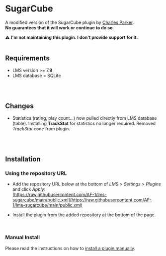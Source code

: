SugarCube
====

A modified version of the SugarCube plugin by [Charles Parker](https://www.spicefly.com/).<br>
**No guarantees that it will work or continue to do so**.<br>

⚠️ **I'm not maintaining this plugin. I don't provide support for it.**
<br><br>

## Requirements

- LMS version >= 7.**9**
- LMS database = SQLite

<br><br>

## Changes

- Statistics (rating, play count…) now pulled directly from LMS database (table). Installing **TrackStat** for statistics no longer required. Removed *TrackStat* code from plugin.

<br><br>

## Installation

### Using the repository URL

- Add the repository URL below at the bottom of *LMS* > *Settings* > *Plugins* and click *Apply*:<br>
[https://raw.githubusercontent.com/AF-1/lms-sugarcube/main/public.xml](https://raw.githubusercontent.com/AF-1/lms-sugarcube/main/public.xml)

- Install the plugin from the added repository at the bottom of the page.
<br>

### Manual Install

Please read the instructions on how to [install a plugin manually](https://github.com/AF-1/sobras/wiki/Manual-installation-of-LMS-plugins).
<br><br><br>

<br><br><br>
